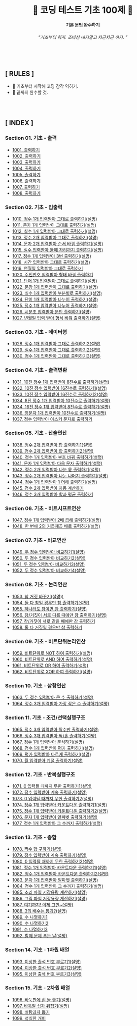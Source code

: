 <div align="center">

<h1>🐣 <b>코딩 테스트 기초 100제</b> 🐣</h1>

<b>기본 문법 완수하기</b>

<h6>"기초부터 하자. 조바심 내지말고 차근차근 하자. "</h6>

</div>

<br>
<br>

## **[ RULES ]**
- 🐣 기초부터 시작해 코딩 감각 익히기.
- 🐣 끝까지 완수할 것.
<br>
<br>

## **[ INDEX ]**

### **Section 01. 기초 - 출력**
- [1001. 출력하기](https://github.com/kellykang-tech/Algorithm/tree/main/basic-100/src/com/code/print)
- [1002. 출력하기](https://github.com/kellykang-tech/Algorithm/tree/main/basic-100/src/com/code/print)
- [1003. 출력하기](https://github.com/kellykang-tech/Algorithm/tree/main/basic-100/src/com/code/print)
- [1004. 출력하기](https://github.com/kellykang-tech/Algorithm/tree/main/basic-100/src/com/code/print)
- [1005. 출력하기](https://github.com/kellykang-tech/Algorithm/tree/main/basic-100/src/com/code/print)
- [1006. 출력하기](https://github.com/kellykang-tech/Algorithm/tree/main/basic-100/src/com/code/print)
- [1007. 출력하기](https://github.com/kellykang-tech/Algorithm/tree/main/basic-100/src/com/code/print)
- [1008. 출력하기](https://github.com/kellykang-tech/Algorithm/tree/main/basic-100/src/com/code/print)

### **Section 02. 기초 - 입출력**
- [1010. 정수 1개 입력받아 그대로 출력하기(설명)](https://github.com/kellykang-tech/Algorithm/tree/main/basic-100/src/com/code/print)
- [1011. 문자 1개 입력받아 그대로 출력하기(설명)](https://github.com/kellykang-tech/Algorithm/tree/main/basic-100/src/com/code/print)
- [1012. 실수 1개 입력받아 그대로 출력하기(설명)](https://github.com/kellykang-tech/Algorithm/tree/main/basic-100/src/com/code/print)
- [1013. 정수 2개 입력받아 그대로 출력하기(설명)](https://github.com/kellykang-tech/Algorithm/tree/main/basic-100/src/com/code/print)
- [1014. 문자 2개 입력받아 순서 바꿔 출력하기(설명)](https://github.com/kellykang-tech/Algorithm/tree/main/basic-100/src/com/code/print)
- [1015. 실수 입력받아 둘째 자리까지 출력하기(설명)](https://github.com/kellykang-tech/Algorithm/tree/main/basic-100/src/com/code/print)
- [1017. 정수 1개 입력받아 3번 출력하기(설명)](https://github.com/kellykang-tech/Algorithm/tree/main/basic-100/src/com/code/print)
- [1018. 시간 입력받아 그대로 출력하기(설명)](https://github.com/kellykang-tech/Algorithm/tree/main/basic-100/src/com/code/print)
- [1019. 연월일 입력받아 그대로 출력하기](https://github.com/kellykang-tech/Algorithm/tree/main/basic-100/src/com/code/print)
- [1020. 주민번호 입력받아 형태 바꿔 출력하기](https://github.com/kellykang-tech/Algorithm/tree/main/basic-100/src/com/code/print)
- [1021. 단어 1개 입력받아 그대로 출력하기(설명)](https://github.com/kellykang-tech/Algorithm/tree/main/basic-100/src/com/code/print)
- [1022. 문장 1개 입력받아 그대로 출력하기(설명)](https://github.com/kellykang-tech/Algorithm/tree/main/basic-100/src/com/code/print)
- [1023. 실수 1개 입력받아 부분별로 출력하기(설명)](https://github.com/kellykang-tech/Algorithm/tree/main/basic-100/src/com/code/print)
- [1024. 단어 1개 입력받아 나누어 출력하기(설명)](https://github.com/kellykang-tech/Algorithm/tree/main/basic-100/src/com/code/print)
- [1025. 정수 1개 입력받아 나누어 출력하기(설명)](https://github.com/kellykang-tech/Algorithm/tree/main/basic-100/src/com/code/print)
- [1026. 시분초 입력받아 분만 출력하기(설명)](https://github.com/kellykang-tech/Algorithm/tree/main/basic-100/src/com/code/print)
- [1027. 년월일 입력 받아 형식 바꿔 출력하기(설명)](https://github.com/kellykang-tech/Algorithm/tree/main/basic-100/src/com/code/print)

### **Section 03. 기초 - 데이터형**
- [1028. 정수 1개 입력받아 그대로 출력하기2(설명)](https://github.com/kellykang-tech/Algorithm/tree/main/basic-100/src/com/code/data)
- [1029. 실수 1개 입력받아 그대로 출력하기2(설명)](https://github.com/kellykang-tech/Algorithm/tree/main/basic-100/src/com/code/data)
- [1030. 정수 1개 입력받아 그대로 출력하기3(설명)](https://github.com/kellykang-tech/Algorithm/tree/main/basic-100/src/com/code/data)

### **Section 04. 기초 - 출력변환**
- [1031. 10진 정수 1개 입력받아 8진수로 출력하기(설명)](https://github.com/kellykang-tech/Algorithm/tree/main/basic-100/src/com/code/conversion)
- [1032. 10진 정수 입력받아 16진수로 출력하기1(설명)](https://github.com/kellykang-tech/Algorithm/tree/main/basic-100/src/com/code/conversion)
- [1033. 10진 정수 입력받아 16진수로 출력하기2(설명)](https://github.com/kellykang-tech/Algorithm/tree/main/basic-100/src/com/code/conversion)
- [1034. 8진 정수 1개 입력받아 10진수로 출력하기(설명)](https://github.com/kellykang-tech/Algorithm/tree/main/basic-100/src/com/code/conversion)
- [1034. 16진 정수 1개 입력받아 8진수로 출력하기(설명)](https://github.com/kellykang-tech/Algorithm/tree/main/basic-100/src/com/code/conversion)
- [1036. 영문자 1개 입력받아 10진수로 출력하기(설명)](https://github.com/kellykang-tech/Algorithm/tree/main/basic-100/src/com/code/conversion)
- [1037. 정수 입력받아 아스키 문자로 출력하기](https://github.com/kellykang-tech/Algorithm/tree/main/basic-100/src/com/code/conversion)


### **Section 05. 기초 - 산술연산**
- [1038. 정수 2개 입력받아 합 출력하기1(설명)](https://github.com/kellykang-tech/Algorithm/tree/main/basic-100/src/com/code/operations)
- [1039. 정수 2개 입력받아 합 출력하기2(설명)](https://github.com/kellykang-tech/Algorithm/tree/main/basic-100/src/com/code/operations)
- [1040. 정수 1개 입력받아 부호 바꿔 출력하기(설명)](https://github.com/kellykang-tech/Algorithm/tree/main/basic-100/src/com/code/operations)
- [1041. 문자 1개 입력받아 다음 문자 출력하기(설명)](https://github.com/kellykang-tech/Algorithm/tree/main/basic-100/src/com/code/operations)
- [1042. 정수 2개 입력받아 나눈 몫 출력하기(설명)](https://github.com/kellykang-tech/Algorithm/tree/main/basic-100/src/com/code/operations)
- [1043. 정수 2개 입력받아 나눈 나머지 출력하기(설명)](https://github.com/kellykang-tech/Algorithm/tree/main/basic-100/src/com/code/operations)
- [1044. 정수 1개 입력받아 1 더해 출력하기(설명)](https://github.com/kellykang-tech/Algorithm/tree/main/basic-100/src/com/code/operations)
- [1045. 정수 2개 입력받아 자동 계산하기](https://github.com/kellykang-tech/Algorithm/tree/main/basic-100/src/com/code/operations)
- [1046. 정수 3개 입력받아 합과 평균 출력하기](https://github.com/kellykang-tech/Algorithm/tree/main/basic-100/src/com/code/operations)

### **Section 06. 기초 - 비트시프트연산**
- [1047. 정수 1개 입력받아 2배 곱해 출력하기(설명)](https://github.com/kellykang-tech/Algorithm/tree/main/basic-100/src/com/code/operations)
- [1048. 한 번에 2의 거듭제곱 배로 출력하기(설명)](https://github.com/kellykang-tech/Algorithm/tree/main/basic-100/src/com/code/operations)


### **Section 07. 기초 - 비교연산**
- [1049. 두 정수 입력받아 비교하기1(설명)](https://github.com/kellykang-tech/Algorithm/tree/main/basic-100/src/com/code/operations)
- [1050. 두 정수 입력받아 비교하기2(설명)](https://github.com/kellykang-tech/Algorithm/tree/main/basic-100/src/com/code/operations)
- [1051. 두 정수 입력받아 비교하기3(설명)](https://github.com/kellykang-tech/Algorithm/tree/main/basic-100/src/com/code/operations)
- [1052. 두 정수 입력받아 비교하기4(설명)](https://github.com/kellykang-tech/Algorithm/tree/main/basic-100/src/com/code/operations)


### **Section 08. 기초 - 논리연산**
- [1053. 참 거짓 바꾸기(설명))](https://github.com/kellykang-tech/Algorithm/tree/main/basic-100/src/com/code/operations)
- [1054. 둘 다 참일 경우만 참 출력하기(설명)](https://github.com/kellykang-tech/Algorithm/tree/main/basic-100/src/com/code/operations)
- [1055. 하나라도 참이면 참 출력하기(설명)](https://github.com/kellykang-tech/Algorithm/tree/main/basic-100/src/com/code/operations)
- [1056. 참/거짓이 서로 다를 때에만 참 출력하기(설명)](https://github.com/kellykang-tech/Algorithm/tree/main/basic-100/src/com/code/operations)
- [1057. 참/거짓이 서로 같을 때에만 참 출력하기](https://github.com/kellykang-tech/Algorithm/tree/main/basic-100/src/com/code/operations)
- [1058. 둘 다 거짓일 경우만 참 출력하기](https://github.com/kellykang-tech/Algorithm/tree/main/basic-100/src/com/code/operations)


### **Section 09. 기초 - 비트단위논리연산**
- [1059. 비트단위로 NOT 하여 출력하기(설명)](https://github.com/kellykang-tech/Algorithm/tree/main/basic-100/src/com/code/operations)
- [1060. 비트단위로 AND 하여 출력하기(설명)](https://github.com/kellykang-tech/Algorithm/tree/main/basic-100/src/com/code/operations)
- [1061. 비트단위로 OR 하여 출력하기(설명)](https://github.com/kellykang-tech/Algorithm/tree/main/basic-100/src/com/code/operations)
- [1062. 비트단위로 XOR 하여 출력하기(설명)](https://github.com/kellykang-tech/Algorithm/tree/main/basic-100/src/com/code/operations)


### **Section 10. 기초 - 삼항연산**
- [1063. 두 정수 입력받아 큰 수 출력하기(설명)](https://github.com/kellykang-tech/Algorithm/tree/main/basic-100/src/com/code/operations)
- [1064. 정수 3개 입력받아 가장 작은 수 출력하기(설명)](https://github.com/kellykang-tech/Algorithm/tree/main/basic-100/src/com/code/operations)

### **Section 11. 기초 - 조건/선택실행구조**
- [1065. 정수 3개 입력받아 짝수만 출력하기(설명)](https://github.com/kellykang-tech/Algorithm/tree/main/basic-100/src/com/code/condition)
- [1066. 정수 3개 입력받아 짝/홀 출력하기(설명)](https://github.com/kellykang-tech/Algorithm/tree/main/basic-100/src/com/code/condition)
- [1067. 정수 1개 입력받아 분석하기(설명)](https://github.com/kellykang-tech/Algorithm/tree/main/basic-100/src/com/code/condition)
- [1068. 정수 1개 입력받아 평가 출력하기(설명)](https://github.com/kellykang-tech/Algorithm/tree/main/basic-100/src/com/code/condition)
- [1069. 평가 입력받아 다르게 출력하기(설명)](https://github.com/kellykang-tech/Algorithm/tree/main/basic-100/src/com/code/condition)
- [1070. 월 입력받아 계절 출력하기(설명)](https://github.com/kellykang-tech/Algorithm/tree/main/basic-100/src/com/code/condition)

### **Section 12. 기초 - 반복실행구조**
- [1071. 0 입력될 때까지 무한 출력하기1(설명)](https://github.com/kellykang-tech/Algorithm/tree/main/basic-100/src/com/code/condition)
- [1072. 정수 입력받아 계속 출력하기(설명)](https://github.com/kellykang-tech/Algorithm/tree/main/basic-100/src/com/code/condition)
- [1073. 0 입력될 때까지 무한 출력하기2(설명)](https://github.com/kellykang-tech/Algorithm/tree/main/basic-100/src/com/code/condition)
- [1074. 정수 1개 입력받아 카운트다운 출력하기1(설명)](https://github.com/kellykang-tech/Algorithm/tree/main/basic-100/src/com/code/condition)
- [1075. 정수 1개 입력받아 카운트다운 출력하기2(설명)](https://github.com/kellykang-tech/Algorithm/tree/main/basic-100/src/com/code/condition)
- [1076. 문자 1개 입력받아 알파벳 출력하기(설명)](https://github.com/kellykang-tech/Algorithm/tree/main/basic-100/src/com/code/condition)
- [1077. 정수 1개 입력받아 그 수까지 출력하기(설명)](https://github.com/kellykang-tech/Algorithm/tree/main/basic-100/src/com/code/condition)

### **Section 13. 기초 - 종합**
- [1078. 짝수 합 구하기(설명)](https://github.com/kellykang-tech/Algorithm/tree/main/basic-100/src/com/code/comprehensive)
- [1079. 정수 입력받아 계속 출력하기(설명)](https://github.com/kellykang-tech/Algorithm/tree/main/basic-100/src/com/code/comprehensive)
- [1080. 0 입력될 때까지 무한 출력하기2(설명)](https://github.com/kellykang-tech/Algorithm/tree/main/basic-100/src/com/code/comprehensive)
- [1081. 정수 1개 입력받아 카운트다운 출력하기1(설명)](https://github.com/kellykang-tech/Algorithm/tree/main/basic-100/src/com/code/comprehensive)
- [1082. 정수 1개 입력받아 카운트다운 출력하기2(설명)](https://github.com/kellykang-tech/Algorithm/tree/main/basic-100/src/com/code/comprehensive)
- [1083. 문자 1개 입력받아 알파벳 출력하기(설명)](https://github.com/kellykang-tech/Algorithm/tree/main/basic-100/src/com/code/comprehensive)
- [1084. 정수 1개 입력받아 그 수까지 출력하기(설명)](https://github.com/kellykang-tech/Algorithm/tree/main/basic-100/src/com/code/comprehensive)
- [1085. 소리 파일 저장용량 계산하기(설명)](https://github.com/kellykang-tech/Algorithm/tree/main/basic-100/src/com/code/comprehensive)
- [1086. 그림 파일 저장용량 계산하기(설명)](https://github.com/kellykang-tech/Algorithm/tree/main/basic-100/src/com/code/comprehensive)
- [1087. 여기까지! 이제 그만~(설명)](https://github.com/kellykang-tech/Algorithm/tree/main/basic-100/src/com/code/comprehensive)
- [1088. 3의 배수는 통과?(설명)](https://github.com/kellykang-tech/Algorithm/tree/main/basic-100/src/com/code/comprehensive)
- [1089. 수 나열하기1](https://github.com/kellykang-tech/Algorithm/tree/main/basic-100/src/com/code/comprehensive)
- [1090. 수 나열하기2](https://github.com/kellykang-tech/Algorithm/tree/main/basic-100/src/com/code/comprehensive)
- [1091. 수 나열하기3](https://github.com/kellykang-tech/Algorithm/tree/main/basic-100/src/com/code/comprehensive)
- [1092. 함께 문제 푸는 날(설명)](https://github.com/kellykang-tech/Algorithm/tree/main/basic-100/src/com/code/comprehensive)
  
### **Section 14. 기초 - 1차원 배열**
- [1093. 이상한 출석 번호 부르기1(설명)](https://github.com/kellykang-tech/Algorithm/tree/main/basic-100/src/com/code/comprehensive)
- [1094. 이상한 출석 번호 부르기2(설명)](https://github.com/kellykang-tech/Algorithm/tree/main/basic-100/src/com/code/comprehensive)
- [1095. 이상한 출석 번호 부르기3(설명)](https://github.com/kellykang-tech/Algorithm/tree/main/basic-100/src/com/code/comprehensive)

### **Section 15. 기초 - 2차원 배열**
- [1096. 바둑판에 흰 돌 놓기(설명)](https://github.com/kellykang-tech/Algorithm/tree/main/basic-100/src/com/code/comprehensive)
- [1097. 바둑알 십자 뒤집기(설명)](https://github.com/kellykang-tech/Algorithm/tree/main/basic-100/src/com/code/comprehensive)
- [1098. 설탕과자 뽑기](https://github.com/kellykang-tech/Algorithm/tree/main/basic-100/src/com/code/comprehensive)
- [1099. 성실한 개미](https://github.com/kellykang-tech/Algorithm/tree/main/basic-100/src/com/code/comprehensive)
